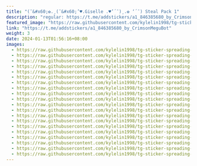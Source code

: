 ```yaml
---
title: "(¯&#x60;✿.¸(¯&#x60;’♥.Giselle .♥’´¯)¸.✿ ‘´¯) Steal Pack 1"
description: "regular: https://t.me/addstickers/a1_846385680_by_CrimsonMeguBot"
featured_image: "https://raw.githubusercontent.com/kylelin1998/tg-sticker-spreading-worldwide-images/main/img/1ce64f3e-d227-40e9-b370-fa99de4e9507.jpg"
link: "https://t.me/addstickers/a1_846385680_by_CrimsonMeguBot"
weight: 3
date: 2024-01-13T01:56:16+08:00
images:
  - https://raw.githubusercontent.com/kylelin1998/tg-sticker-spreading-worldwide-images/main/img/1ce64f3e-d227-40e9-b370-fa99de4e9507.jpg
  - https://raw.githubusercontent.com/kylelin1998/tg-sticker-spreading-worldwide-images/main/img/d55f2b85-8db9-4beb-9464-6056ed6218f1.jpg
  - https://raw.githubusercontent.com/kylelin1998/tg-sticker-spreading-worldwide-images/main/img/d223c77d-17fb-4071-8060-e1621f7221b3.jpg
  - https://raw.githubusercontent.com/kylelin1998/tg-sticker-spreading-worldwide-images/main/img/d189bc1f-88b4-4137-aa80-a1707b93ac69.jpg
  - https://raw.githubusercontent.com/kylelin1998/tg-sticker-spreading-worldwide-images/main/img/8a2843e3-46af-436a-b462-207397c7eb48.jpg
  - https://raw.githubusercontent.com/kylelin1998/tg-sticker-spreading-worldwide-images/main/img/c1e05c10-6f7a-4c27-95ac-f26035614dbf.jpg
  - https://raw.githubusercontent.com/kylelin1998/tg-sticker-spreading-worldwide-images/main/img/2a32b4cc-2d40-422a-8251-088e5ffca8e5.jpg
  - https://raw.githubusercontent.com/kylelin1998/tg-sticker-spreading-worldwide-images/main/img/0d4f4739-c15d-4813-af93-663be177c920.jpg
  - https://raw.githubusercontent.com/kylelin1998/tg-sticker-spreading-worldwide-images/main/img/158e3bdb-0ecc-4de6-ae0c-6cb9a22d9fea.jpg
  - https://raw.githubusercontent.com/kylelin1998/tg-sticker-spreading-worldwide-images/main/img/814fc5af-3419-4d61-9f49-b856866dc9e4.jpg
  - https://raw.githubusercontent.com/kylelin1998/tg-sticker-spreading-worldwide-images/main/img/03841247-3967-48d0-82f6-caa3efee7e0e.jpg
  - https://raw.githubusercontent.com/kylelin1998/tg-sticker-spreading-worldwide-images/main/img/ca725ca4-6a20-49e8-9a79-77d8cb480502.jpg
  - https://raw.githubusercontent.com/kylelin1998/tg-sticker-spreading-worldwide-images/main/img/9e7cbfb8-31cf-409f-a93c-3a397222600c.jpg
  - https://raw.githubusercontent.com/kylelin1998/tg-sticker-spreading-worldwide-images/main/img/6193f05a-6ce7-4f1d-8e48-89b57a44295e.jpg
  - https://raw.githubusercontent.com/kylelin1998/tg-sticker-spreading-worldwide-images/main/img/98000e2d-7b77-4ee6-8c98-90c596543d37.jpg
  - https://raw.githubusercontent.com/kylelin1998/tg-sticker-spreading-worldwide-images/main/img/10bf7fc7-6c4e-4c5d-8e91-a086a7b96717.jpg
  - https://raw.githubusercontent.com/kylelin1998/tg-sticker-spreading-worldwide-images/main/img/17cf463d-de08-431e-bfd7-9150439dbec0.jpg
  - https://raw.githubusercontent.com/kylelin1998/tg-sticker-spreading-worldwide-images/main/img/55039000-8932-4329-acba-f1dbbfd2f6aa.jpg
  - https://raw.githubusercontent.com/kylelin1998/tg-sticker-spreading-worldwide-images/main/img/c878a5f6-872d-4153-8b53-7061dfcc7bf6.jpg
  - https://raw.githubusercontent.com/kylelin1998/tg-sticker-spreading-worldwide-images/main/img/65e93ce8-0f8c-47c7-b300-c8be20a19f7c.jpg
---
```

